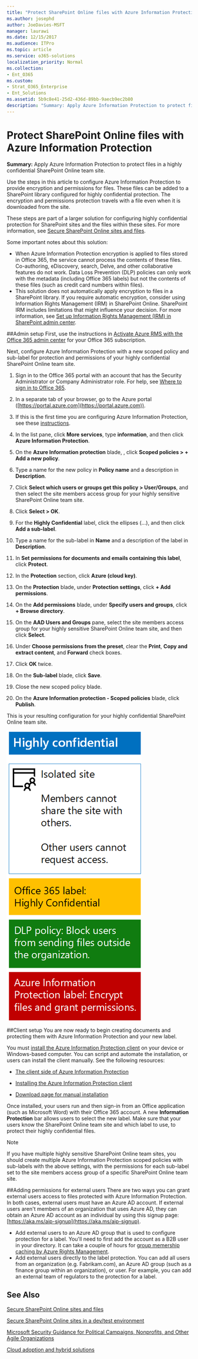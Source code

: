```yaml
---
title: "Protect SharePoint Online files with Azure Information Protection"
ms.author: josephd
author: JoeDavies-MSFT
manager: laurawi
ms.date: 12/15/2017
ms.audience: ITPro
ms.topic: article
ms.service: o365-solutions
localization_priority: Normal
ms.collection:
- Ent_O365
ms.custom:
- Strat_O365_Enterprise
- Ent_Solutions
ms.assetid: 5b9c8e41-25d2-436d-89bb-9aecb9ec2b80
description: "Summary: Apply Azure Information Protection to protect files in a highly confidential SharePoint Online team site."
---
```


# Protect SharePoint Online files with Azure Information Protection

 **Summary:** Apply Azure Information Protection to protect files in a highly confidential SharePoint Online team site.
  
Use the steps in this article to configure Azure Information Protection to provide encryption and permissions for files. These files can be added to a SharePoint library configured for highly confidential protection. The encryption and permissions protection travels with a file even when it is downloaded from the site. 

These steps are part of a larger solution for configuring highly confidential protection for SharePoint sites and the files within these sites. For more information, see [Secure SharePoint Online sites and files](secure-sharepoint-online-sites-and-files.md).

Some important notes about this solution:
- When Azure Information Protection encryption is applied to files stored in Office 365, the service cannot process the contents of these files. Co-authoring, eDiscovery, search, Delve, and other collaborative features do not work. Data Loss Prevention (DLP) policies can only work with the metadata (including Office 365 labels) but not the contents of these files (such as credit card numbers within files).
- This solution does not automatically apply encryption to files in a SharePoint library. If you require automatic encryption, consider using Information Rights Management (IRM) in SharePoint Online. SharePoint IRM includes limitations that might influence your decision. For more information, see [Set up Information Rights Management (IRM) in SharePoint admin center](https://support.office.com/en-us/article/Set-up-Information-Rights-Management-IRM-in-SharePoint-admin-center-239CE6EB-4E81-42DB-BF86-A01362FED65C).

##Admin setup
First, use the instructions in [Activate Azure RMS with the Office 365 admin center](https://docs.microsoft.com/information-protection/deploy-use/activate-office365) for your Office 365 subscription.
  
Next, configure Azure Information Protection with a new scoped policy and sub-label for protection and permissions of your highly confidential SharePoint Online team site.
  
1. Sign in to the Office 365 portal with an account that has the Security Administrator or Company Administrator role. For help, see [Where to sign in to Office 365](https://support.office.com/Article/Where-to-sign-in-to-Office-365-e9eb7d51-5430-4929-91ab-6157c5a050b4).
    
2. In a separate tab of your browser, go to the Azure portal ([https://portal.azure.com](https://portal.azure.com)).
    
3. If this is the first time you are configuring Azure Information Protection, see these [instructions](https://docs.microsoft.com/information-protection/deploy-use/configure-policy#to-access-the-azure-information-protection-blade-for-the-first-time).
    
4. In the list pane, click **More services**, type **information**, and then click **Azure Information Protection**.
    
5. On the **Azure Information protection** blade, , click **Scoped policies > + Add a new policy**.
    
6. Type a name for the new policy in **Policy name** and a description in **Description**.
    
7. Click **Select which users or groups get this policy > User/Groups**, and then select the site members access group for your highly sensitive SharePoint Online team site. 
    
8. Click **Select > OK**.
    
9. For the **Highly Confidential** label, click the ellipses (…), and then click **Add a sub-label**.
    
10. Type a name for the sub-label in **Name** and a description of the label in **Description**.
    
11. In **Set permissions for documents and emails containing this label**, click **Protect**.
    
12. In the **Protection** section, click **Azure (cloud key)**.
    
13. On the **Protection** blade, under **Protection settings**, click **+ Add permissions**.
    
14. On the **Add permissions** blade, under **Specify users and groups**, click **+ Browse directory**.
    
15. On the **AAD Users and Groups** pane, select the site members access group for your highly sensitive SharePoint Online team site, and then click **Select**.
    
16. Under **Choose permissions from the preset**, clear the **Print**, **Copy and extract content**, and **Forward** check boxes.
    
17. Click **OK** twice.
    
18. On the **Sub-label** blade, click **Save**.
    
19. Close the new scoped policy blade.
    
20. On the **Azure Information protection - Scoped policies** blade, click **Publish**.
    
This is your resulting configuration for your highly confidential SharePoint Online team site.
  
![Azure Information Protection label for an isolated SharePoint Online team site.](images/8cc92aa4-e7bc-4c2f-a4a4-3b034b21aebf.png)
  
##Client setup
You are now ready to begin creating documents and protecting them with Azure Information Protection and your new label.
  
You must [install the Azure Information Protection client](https://docs.microsoft.com/information-protection/rms-client/install-client-app) on your device or Windows-based computer. You can script and automate the installation, or users can install the client manually. See the following resources:
  
- [The client side of Azure Information Protection](https://docs.microsoft.com/information-protection/rms-client/use-client)
    
- [Installing the Azure Information Protection client](https://docs.microsoft.com/information-protection/rms-client/client-admin-guide)
    
- [Download page for manual installation](https://www.microsoft.com/download/details.aspx?id=53018)
    
Once installed, your users run and then sign-in from an Office application (such as Microsoft Word) with their Office 365 account. A new **Information Protection** bar allows users to select the new label. Make sure that your users know the SharePoint Online team site and which label to use, to protect their highly confidential files.
  
> [!NOTE]
> If you have multiple highly sensitive SharePoint Online team sites, you should create multiple Azure Information Protection scoped policies with sub-labels with the above settings, with the permissions for each sub-label set to the site members access group of a specific SharePoint Online team site. 
  
##Adding permissions for external users
There are two ways you can grant external users access to files protected with Azure Information Protection. In both cases, external users must have an Azure AD account. If external users aren't members of an organization that uses Azure AD, they can obtain an Azure AD account as an individual by using this signup page: [https://aka.ms/aip-signup](https://aka.ms/aip-signup).

 - Add external users to an Azure AD group that is used to configure protection for a label. You'll need to first add the account as a B2B user in your directory. It can take a couple of hours for [group memership caching by Azure Rights Management](https://docs.microsoft.com/en-us/azure/information-protection/plan-design/prepare#group-membership-caching-by-azure-information-protection).  
 - Add external users directly to the label protection. You can add all users from an organization (e.g. Fabrikam.com), an Azure AD group (such as a finance group within an organization), or user. For example, you can add an external team of regulators to the protection for a label.

## See Also

[Secure SharePoint Online sites and files](secure-sharepoint-online-sites-and-files.md)
  
[Secure SharePoint Online sites in a dev/test environment](secure-sharepoint-online-sites-in-a-dev-test-environment.md)
  
[Microsoft Security Guidance for Political Campaigns, Nonprofits, and Other Agile Organizations](microsoft-security-guidance-for-political-campaigns-nonprofits-and-other-agile-o.md)
  
[Cloud adoption and hybrid solutions](cloud-adoption-and-hybrid-solutions.md)




